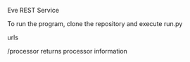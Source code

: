 Eve REST Service

To run the program, clone the repository and execute run.py

urls

/processor  returns processor information
